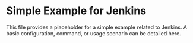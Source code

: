 # Simple Example for Jenkins

This file provides a placeholder for a simple example related to Jenkins.
A basic configuration, command, or usage scenario can be detailed here.
